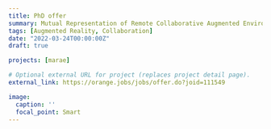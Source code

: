 ```yaml
---
title: PhD offer
summary: Mutual Representation of Remote Collaborative Augmented Environments
tags: [Augmented Reality, Collaboration]
date: "2022-03-24T00:00:00Z"
draft: true

projects: [marae]

# Optional external URL for project (replaces project detail page).
external_link: https://orange.jobs/jobs/offer.do?joid=111549

image:
  caption: ''
  focal_point: Smart
---
```

